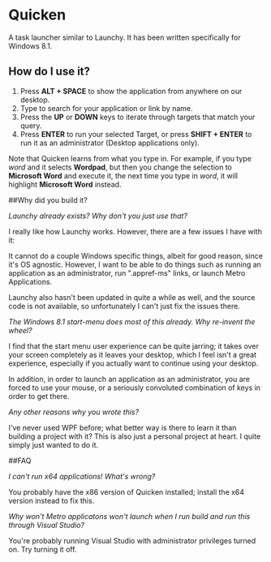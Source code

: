 Quicken
=======

A task launcher similar to Launchy. It has been written specifically for Windows 8.1.

## How do I use it?

1. Press **ALT + SPACE** to show the application from anywhere on our desktop.
2. Type to search for your application or link by name.
3. Press the **UP** or **DOWN** keys to iterate through targets that match your query.
4. Press **ENTER** to run your selected Target, or press **SHIFT + ENTER** to run it as an administrator (Desktop applications only).

Note that Quicken learns from what you type in. For example, if you type *word* and it selects **Wordpad**, but then you change the selection to **Microsoft Word** and execute it, the next time you type in *word*, it will highlight **Microsoft Word** instead.

##Why did you build it?

*Launchy already exists? Why don't you just use that?*

I really like how Launchy works. However, there are a few issues I have with it:

It cannot do a couple Windows specific things, albeit for good reason, since it's OS agnostic. However, I want to be able to do things such as running an application as an administrator, run ".appref-ms" links, or launch Metro Applications.

Launchy also hasn't been updated in quite a while as well, and the source code is not available, so unfortunately I can't just fix the issues there.

*The Windows 8.1 start-menu does most of this already. Why re-invent the wheel?*

I find that the start menu user experience can be quite jarring; it takes over your screen completely as it leaves your desktop, which I feel isn't a great experience, especially if you actually want to continue using your desktop.

In addition, in order to launch an application as an administrator, you are forced to use your mouse, or a seriously convoluted combination of keys in order to get there.

*Any other reasons why you wrote this?*

I've never used WPF before; what better way is there to learn it than building a project with it? This is also just a personal project at heart. I quite simply just wanted to do it.

##FAQ

*I can't run x64 applications! What's wrong?*

You probably have the x86 version of Quicken installed; install the x64 version instead to fix this.

*Why won't Metro applicatons won't launch when I run build and run this through Visual Studio?*

You're probably running Visual Studio with administrator privileges turned on. Try turning it off.
